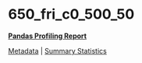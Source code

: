 # 650_fri_c0_500_50

[**Pandas Profiling Report**](../docs_sources/profile/650_fri_c0_500_50.html)

[Metadata](metadata.yaml) | [Summary Statistics](summary_stats.csv)

